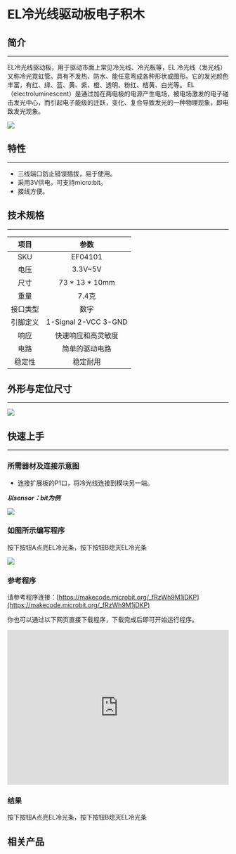 # EL冷光线驱动板电子积木

## 简介
---
EL冷光线驱动板，用于驱动市面上常见冷光线、冷光板等，EL 冷光线（发光线）又称冷光霓虹管。具有不发热、防水、能任意弯成各种形状或图形。它的发光颜色丰富，有红、绿、蓝、黄、紫、橙、透明、粉红、桔黄、白光等。
EL（electroluminescent）是通过加在两电极的电源产生电场，被电场激发的电子碰击发光中心，而引起电子能级的迁跃，变化、复合导致发光的一种物理现象，即电致发光现象。

![](https://raw.githubusercontent.com/elecfreaks/learn-cn/master/microbitOctopus/output/images/04101_01.jpg)

## 特性
---
- 三线端口防止错误插拔，易于使用。
- 采用3V供电，可支持micro:bit。
- 接线方便。

## 技术规格
---

项目 | 参数 
:-: | :-: 
SKU|EF04101
电压|3.3V~5V
尺寸|73 * 13 * 10mm
重量|7.4克
接口类型|数字
引脚定义|1-Signal 2-VCC 3-GND
响应|快速响应和高灵敏度
电路|简单的驱动电路
稳定性|稳定耐用

## 外形与定位尺寸
---

![](https://raw.githubusercontent.com/elecfreaks/learn-cn/master/microbitOctopus/output/images/04101_02.png)

## 快速上手
---
### 所需器材及连接示意图

- 连接扩展板的P1口，将冷光线连接到模块另一端。

***以sensor：bit为例***

![](https://raw.githubusercontent.com/elecfreaks/learn-cn/master/microbitOctopus/output/images/04101_03.png)

### 如图所示编写程序

按下按钮A点亮EL冷光条，按下按钮B熄灭EL冷光条

![](https://raw.githubusercontent.com/elecfreaks/learn-cn/master/microbitOctopus/output/images/04101_04.png)

### 参考程序

请参考程序连接：[https://makecode.microbit.org/_fRzWh9M1jDKP](https://makecode.microbit.org/_fRzWh9M1jDKP)

你也可以通过以下网页直接下载程序，下载完成后即可开始运行程序。

<div style="position:relative;height:0;padding-bottom:70%;overflow:hidden;"><iframe style="position:absolute;top:0;left:0;width:100%;height:100%;" src="https://makecode.microbit.org/#pub:_fRzWh9M1jDKP" frameborder="0" sandbox="allow-popups allow-forms allow-scripts allow-same-origin"></iframe></div>  


### 结果

按下按钮A点亮EL冷光条，按下按钮B熄灭EL冷光条

## 相关产品

